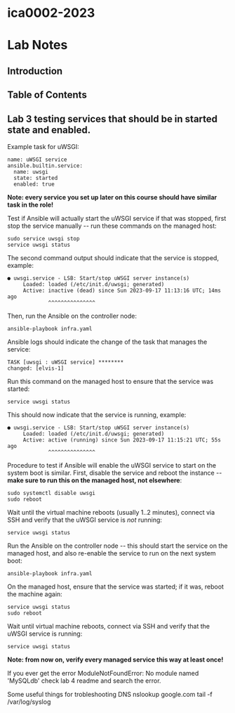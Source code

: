 # ica0002-2023

# Lab Notes

## Introduction

## Table of Contents

## Lab 3 testing services that should be in started state and enabled.

Example task for uWSGI:

    name: uWSGI service
    ansible.builtin.service:
      name: uwsgi
      state: started
      enabled: true

**Note: every service you set up later on this course should have similar task in the role!**

Test if Ansible will actually start the uWSGI service if that was stopped, first stop the service
manually -- run these commands on the managed host:

    sudo service uwsgi stop
    service uwsgi status

The second command output should indicate that the service is stopped, example:

    ● uwsgi.service - LSB: Start/stop uWSGI server instance(s)
         Loaded: loaded (/etc/init.d/uwsgi; generated)
         Active: inactive (dead) since Sun 2023-09-17 11:13:16 UTC; 14ms ago
                 ^^^^^^^^^^^^^^^


Then, run the Ansible on the controller node:

    ansible-playbook infra.yaml

Ansible logs should indicate the change of the task that manages the service:

    TASK [uwsgi : uWSGI service] ********
    changed: [elvis-1]

Run this command on the managed host to ensure that the service was started:

    service uwsgi status

This should now indicate that the service is running, example:

    ● uwsgi.service - LSB: Start/stop uWSGI server instance(s)
         Loaded: loaded (/etc/init.d/uwsgi; generated)
         Active: active (running) since Sun 2023-09-17 11:15:21 UTC; 55s ago
                 ^^^^^^^^^^^^^^^

Procedure to test if Ansible will enable the uWSGI service to start on the system boot is similar.
First, disable the service and reboot the instance --
**make sure to run this on the managed host, not elsewhere**:

    sudo systemctl disable uwsgi
    sudo reboot

Wait until the virtual machine reboots (usually 1..2 minutes), connect via SSH and verify that the
uWSGI service is _not_ running:

    service uwsgi status

Run the Ansible on the controller node -- this should start the service on the managed host, and
also re-enable the service to run on the next system boot:

    ansible-playbook infra.yaml

On the managed host, ensure that the service was started; if it was, reboot the machine again:

    service uwsgi status
    sudo reboot

Wait until virtual machine reboots, connect via SSH and verify that the uWSGI service is running:

    service uwsgi status

**Note: from now on, verify every managed service this way at least once!**




If you ever get the error ModuleNotFoundError: No module named 'MySQLdb' check lab 4 readme and search the error.


Some useful things for trobleshooting DNS
nslookup google.com 
tail -f /var/log/syslog